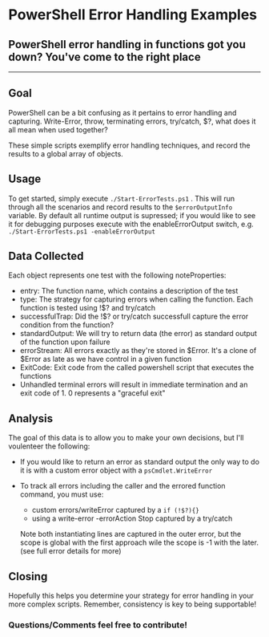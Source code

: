 # PowerShell Error Handling Examples

## PowerShell error handling in functions got you down? You've come to the right place

---

## Goal

PowerShell can be a bit confusing as it pertains to error handling and capturing. Write-Error, throw, terminating errors, try/catch, $?, what does it all mean when used together? 

These simple scripts exemplify error handling techniques, and record the results to a global array of objects.

## Usage

To get started, simply execute `./Start-ErrorTests.ps1` . This will run through all the scenarios and record results to the `$errorOutputInfo` variable. By default all runtime output is supressed; if you would like to see it for debugging purposes execute with the enableErrorOutput switch, e.g. `./Start-ErrorTests.ps1 -enableErrorOutput` 

## Data Collected

Each object represents one test with the following noteProperties:

* entry: The function name, which contains a description of the test
* type: The strategy for capturing errors when calling the function. Each function is tested using !$? and try/catch
* successfulTrap: Did the !$? or try/catch successfull capture the error condition from the function?
* standardOutput: We will try to return data (the error) as standard output of the function upon failure
* errorStream: All errors exactly as they're stored in $Error. It's a clone of $Error as late as we have control in a given function
* ExitCode: Exit code from the called powershell script that executes the functions
* Unhandled terminal errors will result in immediate termination and an exit code of 1. 0 represents a "graceful exit"

## Analysis

The goal of this data is to allow you to make your own decisions, but I'll voulenteer the following: 

* If you would like to return an error as standard output the only way to do it is with a custom error object with a `psCmdlet.WriteError`
* To track all errors including the caller and the errored function command, you must use:
  * custom errors/writeError captured by a `if (!$?){}`
  * using a write-error -errorAction Stop captured by a try/catch

  Note both instantiating lines are captured in the outer error, but the scope is global with the first approach wile the scope is -1 with the later. (see full error details for more)

## Closing

Hopefully this helps you determine your strategy for error handling in your more complex scripts. Remember, consistency is key to being supportable!

### Questions/Comments feel free to contribute!